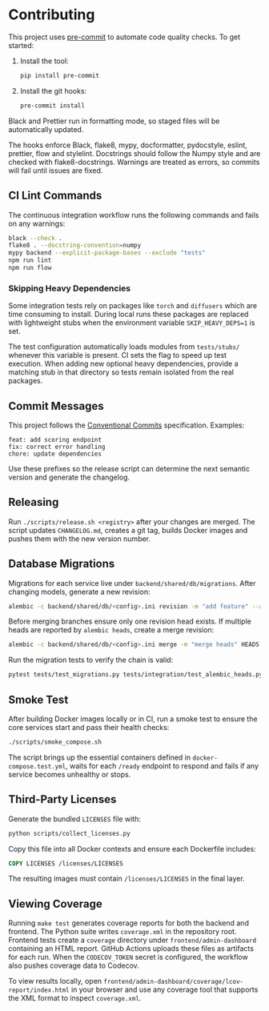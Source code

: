 # Contributing

This project uses [pre-commit](https://pre-commit.com/) to automate code quality checks.
To get started:

1. Install the tool:
   ```bash
   pip install pre-commit
   ```
2. Install the git hooks:
   ```bash
   pre-commit install
   ```

Black and Prettier run in formatting mode, so staged files will be automatically
updated.

The hooks enforce Black, flake8, mypy, docformatter, pydocstyle, eslint, prettier, flow and stylelint. Docstrings should follow the Numpy style and are checked with flake8-docstrings. Warnings are treated as errors, so commits will fail until issues are fixed.

## CI Lint Commands

The continuous integration workflow runs the following commands and fails on any warnings:

```bash
black --check .
flake8 . --docstring-convention=numpy
mypy backend --explicit-package-bases --exclude "tests"
npm run lint
npm run flow
```

### Skipping Heavy Dependencies

Some integration tests rely on packages like `torch` and `diffusers` which are
time consuming to install. During local runs these packages are replaced with
lightweight stubs when the environment variable `SKIP_HEAVY_DEPS=1` is set.

The test configuration automatically loads modules from `tests/stubs/` whenever
this variable is present. CI sets the flag to speed up test execution. When
adding new optional heavy dependencies, provide a matching stub in that
directory so tests remain isolated from the real packages.

## Commit Messages

This project follows the [Conventional Commits](https://www.conventionalcommits.org/) specification. Examples:

```
feat: add scoring endpoint
fix: correct error handling
chore: update dependencies
```

Use these prefixes so the release script can determine the next semantic version and generate the changelog.

## Releasing

Run `./scripts/release.sh <registry>` after your changes are merged. The script updates `CHANGELOG.md`, creates a git tag, builds Docker images and pushes them with the new version number.

## Database Migrations

Migrations for each service live under `backend/shared/db/migrations`. After changing models, generate a new revision:

```bash
alembic -c backend/shared/db/<config>.ini revision -m "add feature" --autogenerate
```

Before merging branches ensure only one revision head exists. If multiple heads are reported by `alembic heads`, create a merge revision:

```bash
alembic -c backend/shared/db/<config>.ini merge -m "merge heads" HEADS
```

Run the migration tests to verify the chain is valid:

```bash
pytest tests/test_migrations.py tests/integration/test_alembic_heads.py
```

## Smoke Test

After building Docker images locally or in CI, run a smoke test to ensure the
core services start and pass their health checks:

```bash
./scripts/smoke_compose.sh
```

The script brings up the essential containers defined in
`docker-compose.test.yml`, waits for each `/ready` endpoint to respond and fails
if any service becomes unhealthy or stops.

## Third-Party Licenses

Generate the bundled `LICENSES` file with:

```bash
python scripts/collect_licenses.py
```

Copy this file into all Docker contexts and ensure each Dockerfile includes:

```Dockerfile
COPY LICENSES /licenses/LICENSES
```

The resulting images must contain `/licenses/LICENSES` in the final layer.

## Viewing Coverage

Running `make test` generates coverage reports for both the backend and frontend.
The Python suite writes `coverage.xml` in the repository root. Frontend tests
create a `coverage` directory under `frontend/admin-dashboard` containing an
HTML report. GitHub Actions uploads these files as artifacts for each run. When
the `CODECOV_TOKEN` secret is configured, the workflow also pushes coverage data
to Codecov.

To view results locally, open
`frontend/admin-dashboard/coverage/lcov-report/index.html` in your browser and
use any coverage tool that supports the XML format to inspect `coverage.xml`.
